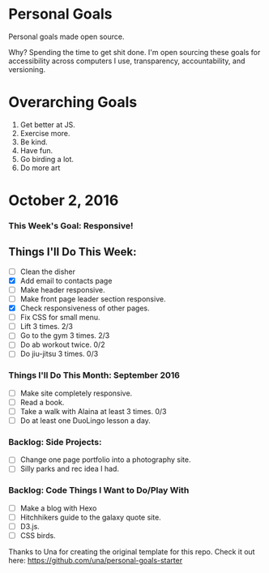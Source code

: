 Personal Goals
==============

Personal goals made open source.

Why? Spending the time to get shit done. I'm open sourcing these goals for accessibility across computers I use, transparency, accountability, and versioning.

# Overarching Goals

1. Get better at JS.
2. Exercise more.
3. Be kind.
4. Have fun.
5. Go birding a lot.
6. Do more art

# October 2, 2016

### This Week's Goal: Responsive!

## Things I'll Do This Week:

- [ ] Clean the disher
- [x] Add email to contacts page
- [ ] Make header responsive.
- [ ] Make front page leader section responsive.
- [x] Check responsiveness of other pages.
- [ ] Fix CSS for small menu.
- [ ] Lift 3 times.  2/3
- [ ] Go to the gym 3 times. 2/3
- [ ] Do ab workout twice. 0/2
- [ ] Do jiu-jitsu 3 times. 0/3

### Things I'll Do This Month: September 2016

- [ ] Make site completely responsive.
- [ ] Read a book.
- [ ] Take a walk with Alaina at least 3 times. 0/3
- [ ] Do at least one DuoLingo lesson a day.

### Backlog: Side Projects:

- [ ] Change one page portfolio into a photography site.
- [ ] Silly parks and rec idea I had.

### Backlog: Code Things I Want to Do/Play With

- [ ] Make a blog with Hexo
- [ ] Hitchhikers guide to the galaxy quote site.
- [ ] D3.js.
- [ ] CSS birds.

Thanks to Una for creating the original template for this repo. Check it out here: https://github.com/una/personal-goals-starter